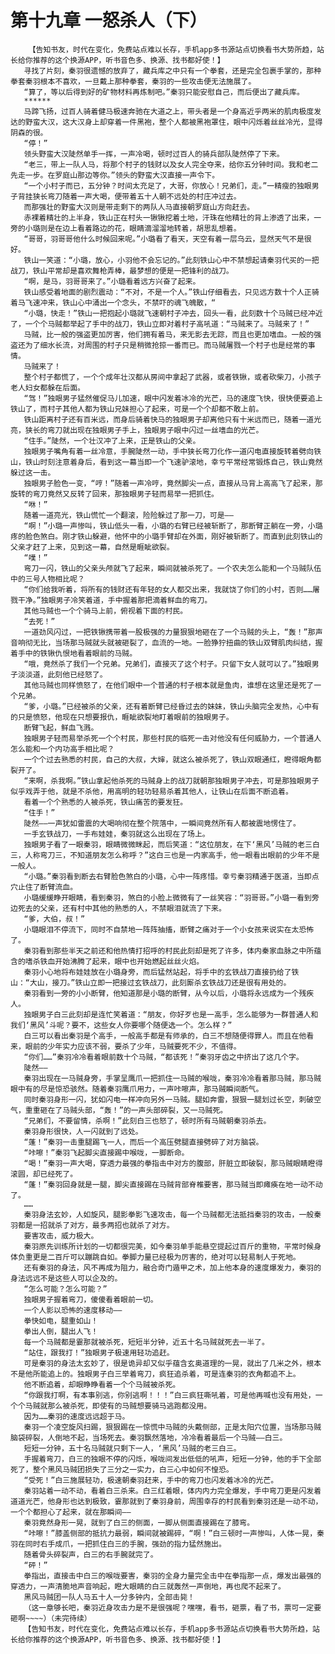 # 第十九章 一怒杀人（下）
        【告知书友，时代在变化，免费站点难以长存，手机app多书源站点切换看书大势所趋，站长给你推荐的这个换源APP，听书音色多、换源、找书都好使！】
       寻找了片刻，秦羽很遗憾的放弃了，藏兵库之中只有一个拳套，还是完全包裹手掌的，那种拳套秦羽根本不喜欢，一旦戴上那种拳套，秦羽的一些攻击便无法施展了。
       “算了，等以后得到好的矿物材料再炼制吧。”秦羽只能安慰自己，而后便出了藏兵库。
       ******
       马蹄飞扬，过百人骑着健马极速奔驰在大道之上，带头者是一个身高近乎两米的肌肉极度发达的野蛮大汉，这大汉身上却穿着一件黑袍，整个人都被黑袍罩住，眼中闪烁着丝丝冷光，显得阴森的很。
       “停！”
       领头野蛮大汉陡然单手一挥，一声冷喝，顿时过百人的骑兵部队陡然停了下来。
       “老三，带上一队人马，将那个村子的钱财以及女人完全夺来，给你五分钟时间。我和老二先走一步。在罗庭山那边等你。”领头的野蛮大汉直接一声令下。
       “一个小村子而已，五分钟？时间太充足了，大哥，你放心！兄弟们，走。”一精瘦的独眼男子背挂狭长弯刀随着一声大喝，便带着五十人朝不远处的村庄冲过去。
       而那强壮的野蛮大汉则是带走剩下的两队人马直接朝罗庭山方向赶去。
       赤裸着精壮的上半身，铁山正在村头一锹锹挖着土地，汗珠在他精壮的背上渗透了出来，一旁的小璐则是在边上看着路边的花，眼睛滴溜溜地转着，胡思乱想着。
       “哥哥，羽哥哥他什么时候回来呢。”小璐看了看天，天空有着一层乌云，显然天气不是很好。
       铁山一笑道：“小璐，放心，小羽他不会忘记的。”此刻铁山心中不禁想起请秦羽代买的一把战刀，铁山平常却是喜欢舞枪弄棒，最梦想的便是一把锋利的战刀。
       “啊，是马，羽哥哥来了。”小璐看着远方兴奋了起来。
       铁山感受着地面的剧烈震动：“不对，不是一个人。”铁山仔细看去，只见远方数十个人正骑着马飞速冲来，铁山心中涌出一个念头，不禁吓的魂飞魄散，“
       “小璐，快走！”铁山一把抱起小璐就飞速朝村子冲去，回头一看，此刻数十个马贼已经冲近了，一个个马贼都举起了手中的战刀，铁山立即对着村子高吼道：“马贼来了。马贼来了！”
       马贼，比一般的强盗更加厉害，他们拥有着马，来无影去无踪，而且也更加嗜血。一般的强盗还为了细水长流，对周围的村子只是稍微抢掠一番而已。而马贼屠戮一个村子也是经常的事情。
       马贼来了！
       整个村子都慌了，一个个成年壮汉都从房间中拿起了武器，或者铁锹，或者砍柴刀，小孩子老人妇女都躲在后面。
       “驾！”独眼男子猛然催促马儿加速，眼中闪发着冰冷的光芒，马的速度飞快，很快便要追上铁山了，而村子其他人都为铁山兄妹担心了起来，可是一个个却都不敢上前。
       铁山距离村子还有百米远，而身后骑着快马的独眼男子却离他只有十米远而已，随着一道光亮，狭长的弯刀就出现在独眼男子手上，独眼男子眼中闪过一丝嗜血的光芒。
       “住手。”陡然，一个壮汉冲了上来，正是铁山的父亲。
       独眼男子嘴角有着一丝冷意，手腕陡然一动，手中狭长弯刀化作一道闪电直接旋转着劈向铁山，铁山时刻注意着身后，看到这一幕当即一个飞速驴滚地，幸亏平常经常锻炼自己，铁山竟然躲过这一击。
       独眼男子脸色一变，“哼！”随着一声冷哼，竟然脚尖一点，直接从马背上高高飞了起来，那旋转的弯刀竟然又反转了回来，那独眼男子轻而易举一把抓住。
       “咻！”
       随着一道亮光，铁山慌忙一个翻滚，险险躲过了那一刀，可是——
       “啊！”小璐一声惨叫，铁山低头一看，小璐的右臂已经被斩断了，那断臂正躺在一旁，小璐疼的脸色煞白。刚才铁山躲避，他怀中的小璐手臂却在外面，刚好被斩断了。而直到此刻铁山的父亲才赶了上来，见到这一幕，自然是睚眦欲裂。
       “噗！”
       弯刀一闪，铁山的父亲头颅就飞了起来，瞬间就被杀死了。一个农夫怎么能和一个马贼队伍中的三号人物相比呢？
       “你们给我听着，将所有的钱财还有年轻的女人都交出来，我就饶了你们的小村，否则……屠戮干净。”独眼男子冷笑着道，手中握着那把滴着鲜血的弯刀。
       其他马贼也一个个骑马上前，俯视着下面的村民。
       “去死！”
       一道劲风闪过，一把铁锹携带着一股极强的力量狠狠地砸在了一个马贼的头上，“轰！”那声音响彻无比，当场那马贼就头就被砸裂了，血流的一地。一脸狰狞扭曲的铁山双臂肌肉纠结，握着手中的铁锹仇恨地看着眼前的马贼。
       “哦，竟然杀了我们一个兄弟。兄弟们，直接灭了这个村子。只留下女人就可以了。”独眼男子淡淡道，此刻他已经怒了。
       其他马贼也同样愤怒了，在他们眼中一个普通的村子根本就是鱼肉，谁想在这里还是死了一个兄弟。
       “爹，小璐。”已经被杀的父亲，还有着断臂已经昏过去的妹妹，铁山头脑完全发热，心中有的只是愤怒，他现在只想要报仇，睚眦欲裂地盯着眼前的独眼男子。
       断臂飞起，鲜血飞溅。
       独眼男子轻而易举杀死一个个村民，那些村民的临死一击对他没有任何威胁力，一个普通人怎么能和一个内功高手相比呢？
       一个个过去熟悉的村民，自己的大叔，大婶，就这么被杀死了，铁山双眼通红，瞪得眼角都裂开了。
       “来啊，杀我啊。”铁山拿起他杀死的马贼身上的战刀就朝那独眼男子冲去，可是那独眼男子似乎戏弄于他，就是不杀他，用高明的轻功轻易杀着其他人，让铁山在后面不断追着。
       看着一个个熟悉的人被杀死，铁山痛苦的要发狂。
       “住手！”
       陡然——一声犹如雷震的大喝响彻在整个院落中，一瞬间竟然所有人都被震地愣住了。
       一手玄铁战刀，一手布娃娃，秦羽就这么出现在了场上。
       独眼男子看了一眼秦羽，眼睛微微眯起，而后笑道：“这位朋友，在下‘黑风’马贼的老三白三，人称弯刀三，不知道朋友怎么称呼？”这白三也是一内家高手，他一眼看出眼前的少年不是一般人。
       “小璐。”秦羽看到断去右臂脸色煞白的小璐，心中一阵疼惜。幸亏秦羽精通于医道，当即点穴止住了断臂流血。
       小璐缓缓睁开眼睛，看到秦羽，煞白的小脸上微微有了一丝笑容：“羽哥哥。”小璐一看到旁边死去的父亲，还有村中其他的熟悉的人，不禁眼泪就流了下来。
       “爹，大伯，叔！”
       小璐眼泪不停流下，同时不自禁地一阵阵抽搐，断臂之痛对于一个小女孩来说实在太恐怖了。
       秦羽看到那些半天之前还和他热情打招呼的村民此刻却是死了许多，体内秦家血脉之中所蕴含的嗜杀铁血开始沸腾了起来，眼中也开始燃起丝丝火焰。
       秦羽小心地将布娃娃放在小璐身旁，而后猛然站起，将手中的玄铁战刀直接扔给了铁山：“大山，接刀。”铁山立即一把接过玄铁战刀，此刻厮杀玄铁战刀还是很有用处的。
       秦羽看到一旁的小小断臂，他知道那是小璐的断臂，从今以后，小璐将永远成为一个残疾人。
       独眼男子白三此刻却是连忙笑着道：“朋友，你好歹也是一高手，怎么能够为一群普通人和我们‘黑风’斗呢？要不，这些女人你要哪个随便选一个。怎么样？”
       白三可以看出秦羽是个高手，一般高手都是有师承的，白三不想随便得罪人。而且在他看来，眼前的少年实力应该不弱，要杀了少年，马贼要死不少，不值得。
       “你们……”秦羽冷冷看着眼前数十个马贼，“都该死！”秦羽牙齿之中挤出了这几个字。
       陡然——
       秦羽出现在一马贼身旁，手掌呈鹰爪一把抓住一马贼的喉咙，秦羽冷冷看着那马贼，那马贼眼中有的尽是惊恐骇然。随着秦羽鹰爪用力，一声咔嚓声，那马贼瞬间断气。
       同时秦羽身形一闪，犹如闪电一样冲向另外一马贼。腿如奔雷，狠狠一腿划过长空，刺破空气，重重砸在了马贼头部，“轰！”的一声头部碎裂，又一马贼死。
       “兄弟们，不要留情，杀啊！”此刻白三也怒了，顿时所有马贼朝秦羽杀去。
       秦羽身形很快，人一闪就到了远处。
       “蓬！”秦羽一击重腿踢飞一人，而后一个高压劈腿直接劈碎了对方脑袋。
       “咔嚓！”秦羽飞起脚尖直接踢中喉咙，一脚断命。
       “喝！”秦羽一声大喝，穿透力最强的拳指击中对方的腹部，肝脏立即破裂，那马贼眼睛瞪得滚圆，却已经死了。
       “蓬！”秦羽回身就是一腿，脚尖直接踢在马贼背部脊椎要害，那马贼当即瘫痪在地一动不动了。
       ……
       秦羽身法玄妙，人如旋风，腿影拳影飞速攻击，每一个马贼都无法抵挡秦羽的攻击，一般秦羽都是一招就杀了对方，最多两招也就杀了对方。
       要害攻击，威力极大。
       秦羽原先训练所计划的一切都很完美，如今秦羽单手能悬空提起过百斤的重物，平常时候身体负重更是二百斤可以蹦跳自如。拳脚力量已经极为厉害的，绝对可以轻易制人于死地。
       还有秦羽的身法，风不再成为阻力，融合奇门遁甲之术，加上他本身的速度爆发力，秦羽的身法远远不是这些人可以企及的。
       “怎么可能？怎么可能？”
       独眼男子握着弯刀，傻傻看着眼前一切。
       一个人影以恐怖的速度移动——
       拳快如电，腿重如山！
       拳出人倒，腿出人飞！
       每一个马贼都是霎那就被杀死，短短半分钟，近五十名马贼就死去一半了。
       “站住，跟我打！”独眼男子极速用轻功追赶。
       可是秦羽的身法太玄妙了，很是诡异却又似乎蕴含玄奥道理的一晃，就出了几米之外，根本不是他所能追上的。独眼男子白三举着弯刀，疯狂追杀着，可是连秦羽的衣角都追不上。
       他不断追着，却眼睁睁看着一个个马贼被杀死。
       “你跟我打啊，有本事别逃，你别逃啊！！！”白三疯狂嘶吼着，可是他再喊也没有用处，一个个马贼就那么被杀死，即使有的马贼想要骑马逃跑都没用。
       因为……秦羽的速度远远超于马。
       秦羽一个凌空旋风扫踢，狠狠踢在一惊慌中马贼的头戴侧部，正是太阳穴位置，当场那马贼脑袋碎裂，人倒地不起，当场死去。秦羽飘然落地，冷冷看着最后一个马贼——白三。
       短短一分钟，五十名马贼就只剩下一人，‘黑风’马贼的老三白三。
       手握着弯刀，白三的独眼不停的闪烁，喉咙间发出低低的吼声，短短一分钟，他的手下全部死了，整个黑风马贼团损失了三分之一实力，白三心中如何不惶恐。
       “受死！”白三施展轻功，极速朝秦羽赶来，手中的弯刀也闪发着冰冷的光芒。
       秦羽站着一动不动，看着白三杀来。白三红着眼，体内内力完全爆发，手中弯刀更是闪发着道道光芒，他身形也达到极致，霎那就到了秦羽身前，周围幸存的村民看到秦羽还是一动不动，一个个都担心了起来，就在那瞬间——
       秦羽竟然身形一晃，就到了白三的侧面，一脚从侧面直接踢在了膝弯。
       “咔嚓！”膝盖侧部的抵抗力最弱，瞬间就被踢碎，“啊！”白三顿时一声惨叫，人体一晃，秦羽在同时右手成爪，一把抓住白三的手腕，强劲的指力猛然施出。
       随着骨头碎裂声，白三的右手腕就完了。
       “砰！”
       拳指出，直接击中白三的喉咙要害，秦羽的全身力量完全击中在拳指那一点，爆发出最强的穿透力，一声清脆地声音响起，瞪大眼睛的白三就轰然一声倒地，再也爬不起来了。
       黑风马贼团一队人马五十人一分多钟内，全部击毙！
       （这一章够长吧，秦羽近身攻击力是不是很强呢？嘿嘿，看书，砸票，看了书，票可一定要砸啊~~~~）（未完待续）
       【告知书友，时代在变化，免费站点难以长存，手机app多书源站点切换看书大势所趋，站长给你推荐的这个换源APP，听书音色多、换源、找书都好使！】